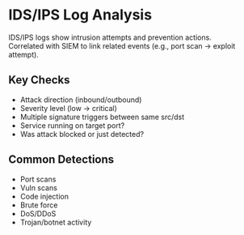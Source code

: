 # IDS/IPS Log Analysis

IDS/IPS logs show intrusion attempts and prevention actions.  
Correlated with SIEM to link related events (e.g., port scan → exploit attempt).

## Key Checks
- Attack direction (inbound/outbound)
- Severity level (low → critical)
- Multiple signature triggers between same src/dst
- Service running on target port?
- Was attack blocked or just detected?

## Common Detections
- Port scans
- Vuln scans
- Code injection
- Brute force
- DoS/DDoS
- Trojan/botnet activity


